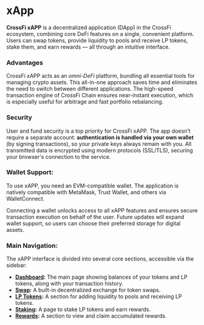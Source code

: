 # xApp

**CrossFi xAPP** is a decentralized application (DApp) in the CrossFi ecosystem, combining core DeFi features on a single, convenient platform. Users can swap tokens, provide liquidity to pools and receive LP tokens, stake them, and earn rewards — all through an intuitive interface.

### **Advantages**

CrossFi xAPP acts as an _omni-DeFi_ platform, bundling all essential tools for managing crypto assets. This all-in-one approach saves time and eliminates the need to switch between different applications. The high-speed transaction engine of CrossFi Chain ensures near-instant execution, which is especially useful for arbitrage and fast portfolio rebalancing.

### **Security**

User and fund security is a top priority for CrossFi xAPP. The app doesn’t require a separate account: **authentication is handled via your own wallet** (by signing transactions), so your private keys always remain with you. All transmitted data is encrypted using modern protocols (SSL/TLS), securing your browser's connection to the service.

### **Wallet Support:**

To use xAPP, you need an EVM-compatible wallet. The application is natively compatible with MetaMask, Trust Wallet, and others via WalletConnect.

Connecting a wallet unlocks access to all xAPP features and ensures secure transaction execution on behalf of the user. Future updates will expand wallet support, so users can choose their preferred storage for digital assets.

### **Main Navigation:**

The xAPP interface is divided into several core sections, accessible via the sidebar:

* [**Dashboard**](dashboard.md)**:** The main page showing balances of your tokens and LP tokens, along with your transaction history.
* [**Swap**](swap.md)**:** A built-in decentralized exchange for token swaps.
* [**LP Tokens**](lp-tokens.md)**:** A section for adding liquidity to pools and receiving LP tokens.
* [**Staking**](staking.md)**:** A page to stake LP tokens and earn rewards.
* [**Rewards**](rewards.md)**:** A section to view and claim accumulated rewards.
